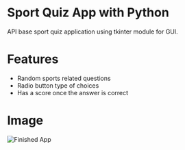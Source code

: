 # Sport Quiz App with Python
API base sport quiz application using tkinter module for GUI.

# Features
* Random sports related questions
* Radio button type of choices
* Has a score once the answer is correct

# Image
![Finished App](image/pic.PNG)
